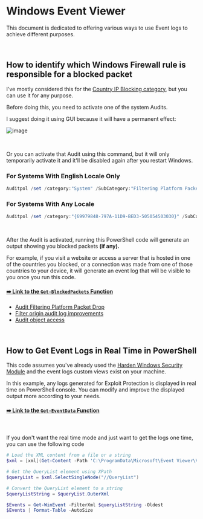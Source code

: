 # Windows Event Viewer

This document is dedicated to offering various ways to use Event logs to achieve different purposes.

<br>

## How to identify which Windows Firewall rule is responsible for a blocked packet

I've mostly considered this for the [Country IP Blocking category](https://github.com/HotCakeX/Harden-Windows-Security#country-ip-blocking), but you can use it for any purpose.

Before doing this, you need to activate one of the system Audits.

I suggest doing it using GUI because it will have a permanent effect:

![image](https://user-images.githubusercontent.com/118815227/213814954-8ce40aac-bfb0-4973-8677-c77ac232dfb9.png)

<br>

Or you can activate that Audit using this command, but it will only temporarily activate it and it'll be disabled again after you restart Windows.

### For Systems With English Locale Only

```powershell
Auditpol /set /category:"System" /SubCategory:"Filtering Platform Packet Drop" /success:enable /failure:enable
```

### For Systems With Any Locale

```powershell
Auditpol /set /category:"{69979848-797A-11D9-BED3-505054503030}" /SubCategory:"{0CCE9225-69AE-11D9-BED3-505054503030}" /success:enable /failure:enable
```

<br>

After the Audit is activated, running this PowerShell code will generate an output showing you blocked packets **(if any).**

For example, if you visit a website or access a server that is hosted in one of the countries you blocked, or a connection was made from one of those countries to your device, it will generate an event log that will be visible to you once you run this code.

#### [➡️ Link to the `Get-BlockedPackets` Function](https://github.com/HotCakeX/Harden-Windows-Security/blob/main/Extras/Get-BlockedPackets.ps1)

* [Audit Filtering Platform Packet Drop](https://learn.microsoft.com/en-us/windows/security/threat-protection/auditing/audit-filtering-platform-packet-drop)
* [Filter origin audit log improvements](https://learn.microsoft.com/en-us/windows/security/threat-protection/windows-firewall/filter-origin-documentation)
* [Audit object access](https://learn.microsoft.com/en-us/windows/security/threat-protection/auditing/basic-audit-object-access)

<br>

## How to Get Event Logs in Real Time in PowerShell

This code assumes you've already used the [Harden Windows Security Module](https://github.com/HotCakeX/Harden-Windows-Security?tab=readme-ov-file#miscellaneous-configurations) and the event logs custom views exist on your machine.

In this example, any logs generated for Exploit Protection is displayed in real time on PowerShell console. You can modify and improve the displayed output more according to your needs.

#### [➡️ Link to the `Get-EventData` Function](https://github.com/HotCakeX/Harden-Windows-Security/blob/main/Extras/Get-EventData.ps1)

<br>

If you don't want the real time mode and just want to get the logs one time, you can use the following code

```powershell
# Load the XML content from a file or a string
$xml = [xml](Get-Content -Path 'C:\ProgramData\Microsoft\Event Viewer\Views\Hardening Script\Exploit Protection Events.xml')

# Get the QueryList element using XPath
$queryList = $xml.SelectSingleNode("//QueryList")

# Convert the QueryList element to a string
$queryListString = $queryList.OuterXml

$Events = Get-WinEvent -FilterXml $queryListString -Oldest
$Events | Format-Table -AutoSize
```

<br>
